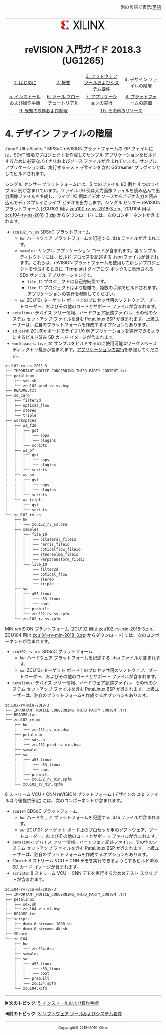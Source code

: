 ﻿<p align="right">別の言語で表示:<a href="../../Docs/design-file-hierarchy.md">英語</a><table style="width:100%"><table style="width:100%">
  <tr>
<th width="100%" colspan="6"><img src="https://github.com/Xilinx/Image-Collateral/blob/main/xilinx-logo.png?raw=true" width="30%"/><h1>reVISION 入門ガイド 2018.3 (UG1265)</h1>
</th>
  </tr>
  <tr>
    <td width="17%" align="center"><a href="../README.md">1. はじめに</a></td>
    <td width="16%" align="center"><a href="overview.md">2. 概要</a></td>
    <td width="17%" align="center"><a href="software-tools-system-requirements.md">3. ソフトウェア ツールおよびシステム要件</a></td>
    <td width="17%" align="center">4. デザイン ファイルの階層</td>
</tr>
<tr>
    <td width="17%" align="center"><a href="operating-instructions.md">5. インストールおよび操作手順</a></td>
    <td width="16%" align="center"><a href="tool-flow-tutorials.md">6. ツール フロー チュートリアル</a></td>
    <td width="17%" align="center"><a href="run-application.md">7. アプリケーションの実行</a></td>
    <td width="17%" align="center"><a href="platform-details.md">8. プラットフォームの詳細</a></td>    
  </tr>
<tr>
    <td width="17%" align="center" colspan="2"><a href="known-issues-limitations.md">9. 既知の問題および制限</a></td>
    <td width="16%" align="center" colspan="2"><a href="additional-references.md">10. その他のリソース</a></td>
</tr>
</table>

# 4. デザイン ファイルの階層

Zynq® UltraScale+™ MPSoC reVISION プラットフォームの ZIP ファイルには、SDx™ 環境でプロジェクトを作成してサンプル アプリケーションをビルドするために必要なバイナリおよびソース ファイルが含まれています。サンプル アプリケーションは、実行するテスト デザインを含む GStreamer プラグインとしてビルドされます。

シングル センサー プラットフォームには、5 つのファイル I/O 例と 4 つのライブ I/O 例が含まれています。ファイル I/O 例は入力画像ファイルを読み込んで出力画像ファイルを生成し、ライブ I/O 例はビデオ ソースからビデオ入力を読み込んでディスプレイにライブ ビデオを出力します。シングル センサー reVISION プラットフォーム (ZCU102 用は [zcu102-rv-ss-2018-3.zip](https://japan.xilinx.com/member/forms/download/design-license-xef.html?filename=zcu102-rv-ss-2018-3.zip)、ZCU104 用は [zcu104-rv-ss-2018-3.zip](https://japan.xilinx.com/member/forms/download/design-license-xef.html?filename=zcu104-rv-ss-2018-3.zip) からダウンロード) には、次のコンポーネントが含まれます。

* `zcu102_rv_ss` SDSoC プラットフォーム
  * `hw`: ハードウェア プラットフォームを記述する .dsa ファイルが含まれます。
  * `samples`: サンプル アプリケーション コードが含まれます。各サンプル ディレクトリには、ビルド プロセスを記述する .json ファイルが含まれます。これらは、reVISION プラットフォームを使用して新しいプロジェクトを作成するときに \[Template] ダイアログ ボックスに表示される SDx サンプル アプリケーションです。
    * `file_IO` プロジェクトは自己完結型です。
    * `live_IO` プロジェクトはより複雑で、複数の手順でビルドされます。<a href="run-application.md">アプリケーションの実行</a>を参照してください。
  * `sw`: ZCU10x ターゲット ボード上のプロセッサ用のソフトウェア、ブートローダー、およびその他のコードとサポート ファイルが含まれます。
* `petalinux`: デバイス ツリー情報、ハードウェア記述ファイル、その他のシステム セットアップ ファイルを含む PetaLinux BSP が含まれます。上級ユーザーは、独自のプラットフォームを作成するオプションもあります。
* `sd_card`: ZCU10x ボードでライブ I/O 例アプリケーションを実行できるようにするビルド済み SD カード イメージが含まれます。
* `workspaces`: `live_IO` サンプルをビルドするのに使用可能なワークスペース ディレクトリ構造が含まれます。<a href="run-application.md">アプリケーションの実行</a>を参照してください。

```
zcu102-rv-ss-2018-3
├── IMPORTANT_NOTICE_CONCERNING_THIRD_PARTY_CONTENT.txt
├── petalinux
│   ├── sdk.sh
│   └── zcu102-prod-rv-ss.bsp
├── README.txt
├── sd_card
│   ├── filter2d
│   ├── optical_flow
│   ├── stereo
│   └── triple
├── workspaces
│   ├── ws_f2d
│   │   ├── gst
│   │   │   ├── apps
│   │   │   └── plugins
│   │   └── scripts
│   ├── ws_of
│   │   ├── gst
│   │   │   ├── apps
│   │   │   └── plugins
│   │   └── scripts
│   ├── ws_sv
│   │   ├── gst
│   │   │   ├── apps
│   │   │   └── plugins
│   │   └── scripts
│   └── ws_triple
│       ├── gst
│       └── scripts
└── zcu102_rv_ss
    ├── hw
    │   └── zcu102_rv_ss.dsa
    ├── samples
    │   ├── file_IO
    │   │   ├── bilateral_fileio
    │   │   ├── harris_fileio
    │   │   ├── opticalflow_fileio
    │   │   ├── steoreolbm_fileio
    │   │   └── warptransform_fileio
    │   └── live_IO
    │       ├── filter2d
    │       ├── optical_flow
    │       ├── stereo
    │       └── triple
    ├── sw
    │   ├── a53_linux
    │   │   ├── a53_linux
    │   │   └── boot
    │   ├── prebuilt
    │   └── zcu102_rv_ss.spfm
    └── zcu102_rv_ss.xpfm
```

MIN reVISION プラットフォーム (ZCU102 用は [zcu102-rv-min-2018-3.zip](https://japan.xilinx.com/member/forms/download/design-license-xef.html?filename=zcu102-rv-min-2018-3.zip)、ZCU104 用は [zcu104-rv-min-2018-3.zip](https://japan.xilinx.com/member/forms/download/design-license-xef.html?filename=zcu104-rv-min-2018-3.zip) からダウンロード) には、次のコンポーネントが含まれます。

* `zcu102_rv_min` SDSoC プラットフォーム
  * `hw`: ハードウェア プラットフォームを記述する .dsa ファイルが含まれます。
  * `sw`: ZCU10x ターゲット ボード上のプロセッサ用のソフトウェア、ブートローダー、およびその他のコードとサポート ファイルが含まれます。
* `petalinux`: デバイス ツリー情報、ハードウェア記述ファイル、その他のシステム セットアップ ファイルを含む PetaLinux BSP が含まれます。上級ユーザーは、独自のプラットフォームを作成するオプションもあります。

```
zcu102-rv-min-2018-3
├── IMPORTANT_NOTICE_CONCERNING_THIRD_PARTY_CONTENT.txt
├── README.txt
└── zcu102_rv_min
    ├── hw
    │   └── zcu102_rv_min.dsa
    ├── petalinux
    │   ├── sdk.sh
    │   └── zcu102-prod-rv-min.bsp
    ├── samples
    ├── sw
    │   ├── a53_linux
    │   │   ├── a53_linux
    │   │   └── boot
    │   ├── prebuilt
    │   └── zcu102_rv_min.spfm
    └── zcu102_rv_min.xpfm
```

8 ストリーム VCU + CNN reVISION プラットフォーム (デザインの .zip ファイルは今後提供予定) には、次のコンポーネントが含まれます。

* `zcu104` SDSoC プラットフォーム
  * `hw`: ハードウェア プラットフォームを記述する .dsa ファイルが含まれます。
  * `sw`: ZCU104 ターゲット ボード上のプロセッサ用のソフトウェア、ブートローダー、およびその他のコードとサポート ファイルが含まれます。
* `petalinux`: デバイス ツリー情報、ハードウェア記述ファイル、その他のシステム セットアップ ファイルを含む PetaLinux BSP が含まれます。上級ユーザーは、独自のプラットフォームを作成するオプションもあります。
* `SDcard`: 8 ストリーム VCU + CNN デモを実行できるようにするビルド済み SD カード イメージが含まれます。
* `scripts`: 8 ストリーム VCU + CNN デモを実行するためのテスト スクリプトが含まれます。

```
zcu104-rv-vcu-ml-2018-3
├── IMPORTANT_NOTICE_CONCERNING_THIRD_PARTY_CONTENT.txt
├── petalinux
│   ├── sdk.sh
│   └── zcu104_vcu_ml.bsp
├── README.txt
├── scripts
│   ├── demo_8_streams_1080.sh
│   └── demo_8_streams_4k.sh
├── SDcard
└── zcu104
    ├── hw
    │   └── zcu104.dsa
    ├── samples
    ├── sw
    │   ├── a53_linux
    │   │   ├── a53_linux
    │   │   └── boot
    │   ├── prebuilt
    │   └── zcu104.spfm
    └── zcu104.xpfm
```

<hr/>

:arrow_forward:**次のトピック:**  [5. インストールおよび操作手順](operating-instructions.md)

:arrow_backward:**前のトピック:**  [3. ソフトウェア ツールおよびシステム要件](software-tools-system-requirements.md)

<hr/>
<p align="center"><sup>Copyright&copy; 2018&ndash;2019 Xilinx</sup></p>
